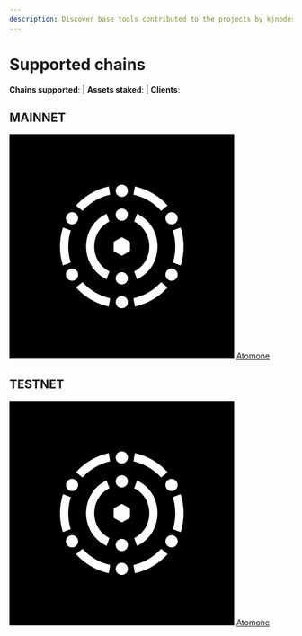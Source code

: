 ```yaml
---
description: Discover base tools contributed to the projects by kjnodes team.
---
```


# Supported chains

**Chains supported**:  | **Assets staked**: | **Clients**:

## MAINNET


<img src="https://raw.githubusercontent.com/ruangnode/cosmos-images/main/logos/atomone.png" alt="" data-size="line"> [Atomone](mainnet/atomone/)

## TESTNET

<img src="https://raw.githubusercontent.com/ruangnode/cosmos-images/main/logos/atomone.png" alt="" data-size="line"> [Atomone](testnet/atomone/)
